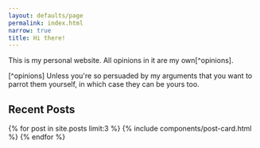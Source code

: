 ```yaml
---
layout: defaults/page
permalink: index.html
narrow: true
title: Hi there!
---
```

This is my personal website. All opinions in it are my own[^opinions].

[^opinions] Unless you're so persuaded by my arguments that you want to parrot them
yourself, in which case they can be yours too.

## Recent Posts

{% for post in site.posts limit:3 %}
{% include components/post-card.html %}
{% endfor %}


